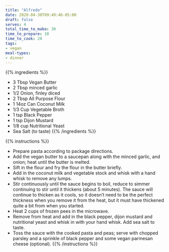 ```yaml
---
title: "Alfredo"
date: 2020-04-30T09:49:46-05:00
draft: false
serves: 4
total_time_to_make: 30
time_to_prepare: 10
time_to_cook: 20
tags:
- vegan
meal-types:
- dinner
---
```


{{% ingredients %}}
- 3 Tbsp Vegan Butter
- 2 Tbsp minced garlic
- 1/2 Onion, finley diced
- 2 Tbsp All Purpose Flour
- 1 14oz Can Coconut Milk
- 1/3 Cup Vegetable Broth
- 1 tsp Black Pepper
- 1 tsp Dijon Mustard
- 1/8 cup Nutritional Yeast
- Sea Salt (to taste)
{{% /ingredients %}}

{{% instructions %}}
- Prepare pasta according to package directions.
- Add the vegan butter to a saucepan along with the minced garlic, and onion; heat until the butter is melted.
- Sift in the flour and fry the flour in the butter briefly.
- Add in the coconut milk and vegetable stock and whisk with a hand whisk to remove any lumps.
- Stir continuously until the sauce begins to boil, reduce to simmer continuing to stir until it thickens (about 5 minutes). The sauce will continue to thicken as it cools, so it doesn’t need to be the perfect thickness when you remove it from the heat, but it must have thickened quite a bit from when you started.
- Heat 2 cups of frozen pees in the microwave.
- Remove from heat and add in the black pepper, dijon mustard and nutritional yeast and whisk in with your hand whisk. Add sea salt to taste.
- Toss the sauce with the cooked pasta and peas; serve with chopped parsley and a sprinkle of black pepper and some vegan parmesan cheese (optional).
{{% /instructions %}}
